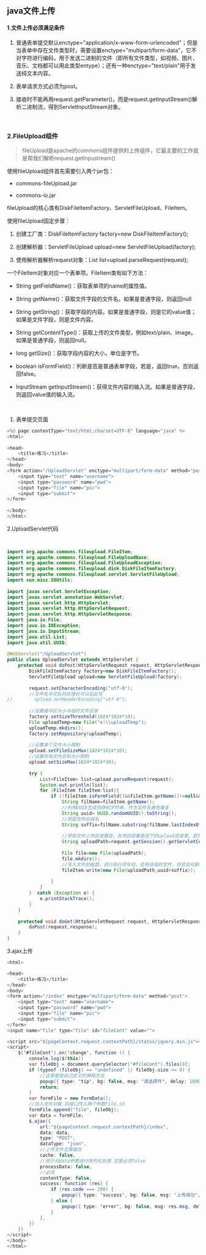 ## java文件上传

#### 1.文件上传必须满足条件

1. 普通表单提交默认enctype="application/x-www-form-urlencoded"；但是当表单中存在文件类型时，需要设置enctype="multipart/form-data"，它不对字符进行编码，用于发送二进制的文件（即所有文件类型，如视频、图片、音乐、文档都可以用此类型entype）；还有一种enctype="text/plain"用于发送纯文本内容。

2. 表单请求方式必须为post。

3. 接收时不能再用request.getParameter()，而是request.getInputStream()解析二进制流，得到ServletInputStream对象。

 

### 2.FileUpload组件

> fileUpload是apache的commons组件提供的上传组件，它最主要的工作就是帮我们解析request.getInpustream()

使用fileUpload组件首先需要引入两个jar包：

- commons-fileUpload.jar

- commons-io.jar

fileUpload的核心类有DiskFileItemFactory、ServletFileUpload、FileItem。

使用fileUpload固定步骤：

1. 创建工厂类：DiskFileItemFactory factory=new DiskFileItemFactory();

1. 创建解析器：ServletFileUpload upload=new ServletFileUpload(factory);

1. 使用解析器解析request对象：List<FileItem> list=upload.parseRequest(request);

一个FileItem对象对应一个表单项。FileItem类有如下方法：

- String getFieldName()：获取表单项的name的属性值。

- String getName()：获取文件字段的文件名。如果是普通字段，则返回null

- String getString()：获取字段的内容。如果是普通字段，则是它的value值；如果是文件字段，则是文件内容。

- String getContentType()：获取上传的文件类型，例如text/plain、image。如果是普通字段，则返回null。

- long getSize()：获取字段内容的大小，单位是字节。

- boolean isFormField()：判断是否是普通表单字段，若是，返回true，否则返回false。

- InputStream getInputStream()：获得文件内容的输入流。如果是普通字段，则返回value值的输入流。

 

1. 表单提交页面

```java
<%@ page contentType="text/html;charset=UTF-8" language="java" %>
<html>
 
<head>
    <title>练习</title>
</head>
<body>
<form action="/UploadServlet" enctype="multipart/form-data" method="post">
    <input type="text" name="username">
    <input type="password" name="pwd">
    <input type="file" name="pic">
    <input type="submit">
</form>
 
</body>
</html>
```



2.UploadServlet代码

```java
 
 
import org.apache.commons.fileupload.FileItem;
import org.apache.commons.fileupload.FileUploadBase;
import org.apache.commons.fileupload.FileUploadException;
import org.apache.commons.fileupload.disk.DiskFileItemFactory;
import org.apache.commons.fileupload.servlet.ServletFileUpload;
import sun.misc.IOUtils;
 
import javax.servlet.ServletException;
import javax.servlet.annotation.WebServlet;
import javax.servlet.http.HttpServlet;
import javax.servlet.http.HttpServletRequest;
import javax.servlet.http.HttpServletResponse;
import java.io.File;
import java.io.IOException;
import java.io.InputStream;
import java.util.List;
import java.util.UUID;
 
@WebServlet("/UploadServlet")
public class UploadServlet extends HttpServlet {
    protected void doPost(HttpServletRequest request, HttpServletResponse response) throws ServletException, IOException {
        DiskFileItemFactory factory=new DiskFileItemFactory();
        ServletFileUpload upload=new ServletFileUpload(factory);
 
        request.setCharacterEncoding("utf-8");
        //文件名中文乱码处理也可以如此写
//        upload.setHeaderEncoding("utf-8");
 
        //设置缓冲区大小与临时文件目录
        factory.setSizeThreshold(1024*1024*10);
        File uploadTemp=new File("e:\\uploadTemp");
        uploadTemp.mkdirs();
        factory.setRepository(uploadTemp);
 
        //设置单个文件大小限制
        upload.setFileSizeMax(1024*1024*10);
        //设置所有文件总和大小限制
        upload.setSizeMax(1024*1024*30);
 
        try {
            List<FileItem> list=upload.parseRequest(request);
            System.out.println(list);
            for (FileItem fileItem:list){
                if (!fileItem.isFormField()&&fileItem.getName()!=null&&!"".equals(fileItem.getName())){
                    String filName=fileItem.getName();
                    //利用UUID生成伪随机字符串，作为文件名避免重复
                    String uuid= UUID.randomUUID().toString();
                    //获取文件后缀名
                    String suffix=filName.substring(filName.lastIndexOf("."));
 
                    //获取文件上传目录路径，在项目部署路径下的upload目录里。若想让浏览器不能直接访问到图片，可以放在WEB-INF下
                    String uploadPath=request.getSession().getServletContext().getRealPath("/upload");
 
                    File file=new File(uploadPath);
                    file.mkdirs();
                    //写入文件到磁盘，该行执行完毕后，若有该临时文件，将会自动删除
                    fileItem.write(new File(uploadPath,uuid+suffix));
                    
                }
            }
        }  catch (Exception e) {
            e.printStackTrace();
        }
    }
 
    protected void doGet(HttpServletRequest request, HttpServletResponse response) throws ServletException, IOException {
        doPost(request,response);
    }
}
```

3.ajax上传

```java
<html>

<head>
    <title>练习</title>
</head>
<body>
<form action="/index" enctype="multipart/form-data" method="post">
    <input type="text" name="username">
    <input type="password" name="pwd">
    <input type="file" name="pic">
    <input type="submit">
</form>
<input name="file" type="file" id="fileCont" value="">

<script src="${pageContext.request.contextPath}/status/jquery.min.js"></script>
<script>
    $('#fileCont').on('change', function () {
        console.log($(this))
        var fileObj = document.querySelector("#fileCont").files[0];
        if (typeof (fileObj) == "undefined" || fileObj.size <= 0) {
            //这里是我自己定义的弹框方法
            popup({ type: 'tip', bg: false, msg: "请选择件", delay: 1000, clickDomCancel: true });
            return;
        }
        var formFile = new FormData();
        //加入文件对象,向接口传入两个参数file,id
        formFile.append("file", fileObj);
        var data = formFile;
        $.ajax({
            url:"${pageContext.request.contextPath}/index",
            data: data,
            type: "POST",
            dataType: "json",
            //上传文件无需缓存
            cache: false,
            //用于对data参数进行序列化处理 这里必须false
            processData: false,
            //必须
            contentType: false,
            success: function (res) {
                if (res.code === 200) {
                    popup({ type: 'success', bg: false, msg: "上传成功", delay: 1000, clickDomCancel: true });
                } else {
                    popup({ type: 'error', bg: false, msg: res.msg, delay: 1000, clickDomCancel: true });
                }
            },
        })
    })
</script>
</body>
</html>
```

